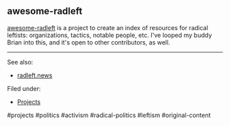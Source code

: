 ## awesome-radleft

[awesome-radleft](https://github.com/radleft/awesome-radleft) is a project to
create an index of resources for radical leftists: organizations, tactics,
notable people, etc. I've looped my buddy Brian into this, and it's open to
other contributors, as well.

---

See also:

- [radleft.news](../ideas/radleft.news.md)

Filed under:

- [Projects](../projects.md)

#projects #politics #activism #radical-politics #leftism #original-content

